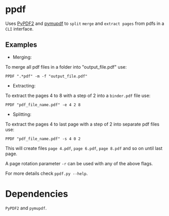 # ppdf

Uses [PyPDF2](https://pypi.org/project/PyPDF2/) and [pymupdf](https://pymupdf.readthedocs.io/) to `split` `merge` and `extract pages` from pdfs in a `CLI` interface.

## Examples
    
- Merging: 

To merge all pdf files in a folder into "output_file.pdf" use:

`PPDF ".*pdf" -m -f "output_file.pdf"`

- Extracting:

To extract the pages 4 to 8 with a step of 2 into a `binder.pdf` file use:

`PPDF "pdf_file_name.pdf" -e 4 2 8`

- Splitting:

To extract the pages 4 to last page with a step of 2 into separate pdf files use:

`PPDF "pdf_file_name.pdf" -s 4 0 2`

This will create files `page 4.pdf`, `page 6.pdf`, `page 8.pdf` and so on until last page.

A page rotation parameter `-r` can be used with any of the above flags.

For more details check `ppdf.py --help`.

# Dependencies

`PyPDF2` and `pymupdf`.
